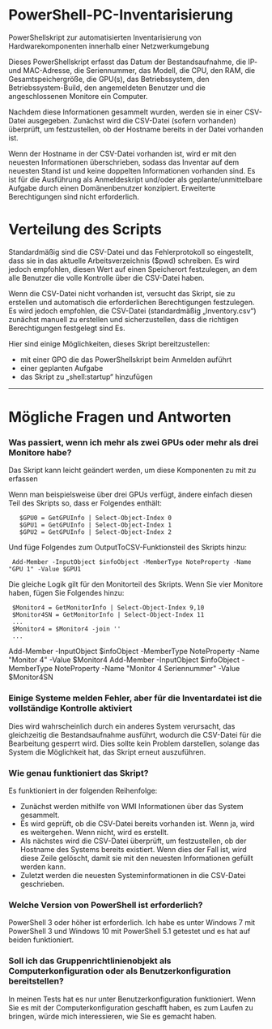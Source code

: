 # PowerShell-PC-Inventarisierung
PowerShellskript zur automatisierten Inventarisierung von Hardwarekomponenten innerhalb einer Netzwerkumgebung

Dieses PowerShellskript erfasst das Datum der Bestandsaufnahme, die IP- und MAC-Adresse, die Seriennummer, das Modell, die CPU, den RAM, die Gesamtspeichergröße, die GPU(s), das Betriebssystem, den Betriebssystem-Build, den angemeldeten Benutzer und die angeschlossenen Monitore ein Computer.

Nachdem diese Informationen gesammelt wurden, werden sie in einer CSV-Datei ausgegeben. Zunächst wird die CSV-Datei (sofern vorhanden) überprüft, um festzustellen, ob der Hostname bereits in der Datei vorhanden ist.

Wenn der Hostname in der CSV-Datei vorhanden ist, wird er mit den neuesten Informationen überschrieben, sodass das Inventar auf dem neuesten Stand ist und keine doppelten Informationen vorhanden sind. Es ist für die Ausführung als Anmeldeskript und/oder als geplante/unmittelbare Aufgabe durch einen Domänenbenutzer konzipiert. Erweiterte Berechtigungen sind nicht erforderlich.


# Verteilung des Scripts
Standardmäßig sind die CSV-Datei und das Fehlerprotokoll so eingestellt, dass sie in das aktuelle Arbeitsverzeichnis ($pwd) schreiben. Es wird jedoch empfohlen, diesen Wert auf einen Speicherort festzulegen, an dem alle Benutzer die volle Kontrolle über die CSV-Datei haben.

Wenn die CSV-Datei nicht vorhanden ist, versucht das Skript, sie zu erstellen und automatisch die erforderlichen Berechtigungen festzulegen. Es wird jedoch empfohlen, die CSV-Datei (standardmäßig „Inventory.csv“) zunächst manuell zu erstellen und sicherzustellen, dass die richtigen Berechtigungen festgelegt sind Es.

Hier sind einige Möglichkeiten, dieses Skript bereitzustellen:

- mit einer GPO die das PowerShellskript beim Anmelden auführt 
- einer geplanten Aufgabe
- das Skript zu „shell:startup“ hinzufügen


_________________________________________________________________________________________________________________________________________________________________________________________________________________________________________________________



# Mögliche Fragen und Antworten

### Was passiert, wenn ich mehr als zwei GPUs oder mehr als drei Monitore habe?
Das Skript kann leicht geändert werden, um diese Komponenten zu mit zu erfassen

Wenn man beispielsweise über drei GPUs verfügt, ändere einfach diesen Teil des Skripts so, dass er Folgendes enthält:

       $GPU0 = GetGPUInfo | Select-Object-Index 0
       $GPU1 = GetGPUInfo | Select-Object-Index 1
       $GPU2 = GetGPUInfo | Select-Object-Index 2

Und füge Folgendes zum OutputToCSV-Funktionsteil des Skripts hinzu:

     Add-Member -InputObject $infoObject -MemberType NoteProperty -Name "GPU 1" -Value $GPU1

Die gleiche Logik gilt für den Monitorteil des Skripts. Wenn Sie vier Monitore haben, fügen Sie Folgendes hinzu:

     $Monitor4 = GetMonitorInfo | Select-Object-Index 9,10
     $Monitor4SN = GetMonitorInfo | Select-Object-Index 11
     ...
     $Monitor4 = $Monitor4 -join ''
     ...
Add-Member -InputObject $infoObject -MemberType NoteProperty -Name "Monitor 4" -Value $Monitor4
     Add-Member -InputObject $infoObject -MemberType NoteProperty -Name "Monitor 4 Seriennummer" -Value $Monitor4SN

### Einige Systeme melden Fehler, aber für die Inventardatei ist die vollständige Kontrolle aktiviert
Dies wird wahrscheinlich durch ein anderes System verursacht, das gleichzeitig die Bestandsaufnahme ausführt, wodurch die CSV-Datei für die Bearbeitung gesperrt wird. Dies sollte kein Problem darstellen, solange das System die Möglichkeit hat, das Skript erneut auszuführen.

### Wie genau funktioniert das Skript?
Es funktioniert in der folgenden Reihenfolge:
- Zunächst werden mithilfe von WMI Informationen über das System gesammelt.
- Es wird geprüft, ob die CSV-Datei bereits vorhanden ist. Wenn ja, wird es weitergehen. Wenn nicht, wird es erstellt.
- Als nächstes wird die CSV-Datei überprüft, um festzustellen, ob der Hostname des Systems bereits existiert. Wenn dies der Fall ist, wird diese Zeile gelöscht, damit sie mit den neuesten Informationen gefüllt werden kann.
- Zuletzt werden die neuesten Systeminformationen in die CSV-Datei geschrieben.

### Welche Version von PowerShell ist erforderlich?
PowerShell 3 oder höher ist erforderlich. Ich habe es unter Windows 7 mit PowerShell 3 und Windows 10 mit PowerShell 5.1 getestet und es hat auf beiden funktioniert.

### Soll ich das Gruppenrichtlinienobjekt als Computerkonfiguration oder als Benutzerkonfiguration bereitstellen?
In meinen Tests hat es nur unter Benutzerkonfiguration funktioniert. Wenn Sie es mit der Computerkonfiguration geschafft haben, es zum Laufen zu bringen, würde mich interessieren, wie Sie es gemacht haben.
